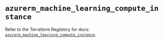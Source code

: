 # `azurerm_machine_learning_compute_instance`

Refer to the Terraform Registory for docs: [`azurerm_machine_learning_compute_instance`](https://registry.terraform.io/providers/hashicorp/azurerm/3.61.0/docs/resources/machine_learning_compute_instance).
